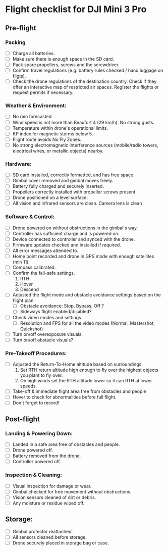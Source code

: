 # Flight checklist for DJI Mini 3 Pro

## Pre-flight

### Packing

 - [ ] Charge all batteries.
 - [ ] Make sure there is enough space in the SD card.
 - [ ] Pack spare propellers, screws and the screwdriver.
 - [ ] Confirm travel regulations (e.g. battery rules checked / hand luggage on fligts).
 - [ ] Check the drone regulations of the destination country. Check if they offer an interactive map of restricted air spaces. Register the flights or request permits if necessary.

### Weather & Environment:
 - [ ] No rain forecasted.
 - [ ] Wind speed is not more than Beaufort 4 (29 km/h). No strong gusts.
 - [ ] Temperature within drone's operational limits.
 - [ ] KP index for magnetic storms below 5.
 - [ ] Flight route avoids No Fly Zones.
 - [ ] No strong electromagnetic interference sources (mobile/radio towers, electrical wires, or metallic objects) nearby.

### Hardware:
 - [ ] SD card installed, correctly formatted, and has free space.
 - [ ] Gimbal cover removed and gimbal moves freely.
 - [ ] Battery fully charged and securely inserted.
 - [ ] Propellers correctly installed with propeller screws present.
 - [ ] Drone positioned on a level surface.
 - [ ] All vision and infrared sensors are clean. Camera lens is clean

### Software & Control:
 - [ ] Drone powered on without obstructions in the gimbal's way.
 - [ ] Controller has sufficient charge and is powered on.
 - [ ] Device connected to controller and synced with the drone.
 - [ ] Firmware updates checked and installed if required.
 - [ ] All error messages attended to.
 - [ ] Home point recorded and drone in GPS mode with enough satellites (min 11).
 - [ ] Compass calibrated.
 - [ ] Confirm the fail-safe settings.
    1. RTH
    2. Hover
    3. Descend
 - [ ] Adjusted the flight mode and obstacle avoidance settings based on the flight plan.
   - [ ] Obstacle avoidance: Stop, Bypass, Off ?
   - [ ] Sideways flight enabled/disabled?
 - [ ] Check video modes and settings
    - [ ] Resolution and FPS for all the video modes (Normal, Mastershot, Quickshot)
 - [ ] Turn on/off overexposure visuals.
 - [ ] Turn on/off obstacle visuals?

### Pre-Takeoff Procedures:
 - [ ] Adjusted the Return-To-Home altitude based on surroundings.
   1. Set RTH return altitude high enough to fly over the highest objects you plant to fly over.
   2. On high winds set the RTH altitude lower so it can RTH at lower speeds.
 - [ ] Take-off & immediate flight area free from obstacles and people
 - [ ] Hover to check for abnormalities before full flight.
 - [ ] Don't forget to record!
 
## Post-flight

### Landing & Powering Down:
 - [ ] Landed in a safe area free of obstacles and people.
 - [ ] Drone powered off.
 - [ ] Battery removed from the drone.
 - [ ] Controller powered off.

### Inspection & Cleaning:
 - [ ] Visual inspection for damage or wear.
 - [ ] Gimbal checked for free movement without obstructions.
 - [ ] Vision sensors cleaned of dirt or debris.
 - [ ] Any moisture or residue wiped off.

## Storage:
 - [ ] Gimbal protector reattached.
 - [ ] All sensors cleaned before storage.
 - [ ] Drone securely placed in storage bag or case.
